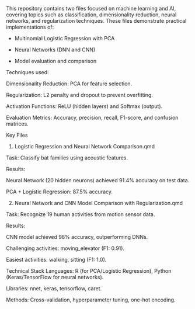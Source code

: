 This repository contains two files focused on machine learning and AI, covering topics such as classification, dimensionality reduction, neural networks, and regularization techniques. These files demonstrate practical implementations of:

- Multinomial Logistic Regression with PCA

- Neural Networks (DNN and CNN)

- Model evaluation and comparison

Techniques used:

Dimensionality Reduction: PCA for feature selection.

Regularization: L2 penalty and dropout to prevent overfitting.

Activation Functions: ReLU (hidden layers) and Softmax (output).

Evaluation Metrics: Accuracy, precision, recall, F1-score, and confusion matrices.

Key Files
1. Logistic Regression and Neural Network Comparison.qmd

Task: Classify bat families using acoustic features.

Results:

Neural Network (20 hidden neurons) achieved 91.4% accuracy on test data.

PCA + Logistic Regression: 87.5% accuracy.

2. Neural Network and CNN Model Comparison with Regularization.qmd

Task: Recognize 19 human activities from motion sensor data.

Results:

CNN model achieved 98% accuracy, outperforming DNNs.

Challenging activities: moving_elevator (F1: 0.91).

Easiest activities: walking, sitting (F1: 1.0).

Technical Stack
Languages: R (for PCA/Logistic Regression), Python (Keras/TensorFlow for neural networks).

Libraries: nnet, keras, tensorflow, caret.

Methods: Cross-validation, hyperparameter tuning, one-hot encoding.
